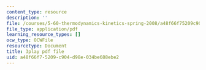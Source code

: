 ```yaml
---
content_type: resource
description: ''
file: /courses/5-60-thermodynamics-kinetics-spring-2008/a48f66f75209c904d98e034be688ebe2_BTNsoSNR5B0.pdf
file_type: application/pdf
learning_resource_types: []
ocw_type: OCWFile
resourcetype: Document
title: 3play pdf file
uid: a48f66f7-5209-c904-d98e-034be688ebe2
---
```


